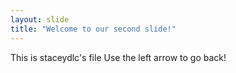```yaml
---
layout: slide
title: "Welcome to our second slide!"
---
```

This is staceydlc's file
Use the left arrow to go back!